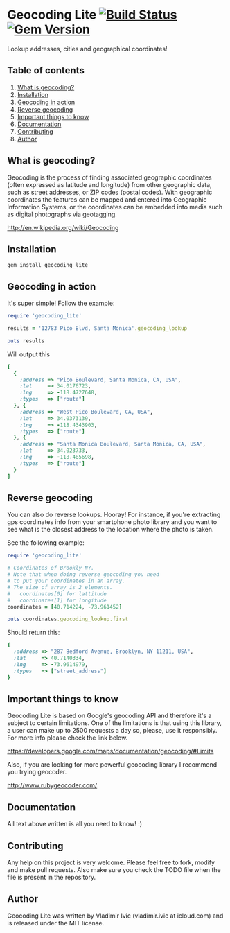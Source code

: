 Geocoding Lite [![Build Status](https://travis-ci.org/mancmelou/geocoding_lite.png?branch=master)](https://travis-ci.org/mancmelou/geocoding_lite) [![Gem Version](https://badge.fury.io/rb/geocoding_lite.png)](http://badge.fury.io/rb/geocoding_lite)
==============
Lookup addresses, cities and geographical coordinates!

Table of contents
-----------------
1. [What is geocoding?](https://github.com/mancmelou/geocoding_lite#what-is-geocoding)
2. [Installation](https://github.com/mancmelou/geocoding_lite#installation)
3. [Geocoding in action](https://github.com/mancmelou/geocoding_lite#geocoding-in-action)
4. [Reverse geocoding](https://github.com/mancmelou/geocoding_lite#reverse-geocoding)
5. [Important things to know](https://github.com/mancmelou/geocoding_lite#important-things-to-know)
6. [Documentation](https://github.com/mancmelou/geocoding_lite#documentation)
7. [Contributing](https://github.com/mancmelou/geocoding_lite#contributing)
8. [Author](https://github.com/mancmelou/geocoding_lite#author)

What is geocoding?
------------------
Geocoding is the process of finding associated geographic coordinates (often expressed as latitude and longitude) 
from other geographic data, such as street addresses, or ZIP codes (postal codes). 
With geographic coordinates the features can be mapped and entered into Geographic Information Systems, 
or the coordinates can be embedded into media such as digital photographs via geotagging.

http://en.wikipedia.org/wiki/Geocoding


Installation
------------

    gem install geocoding_lite
   
Geocoding in action
-------------------
It's super simple! Follow the example: 

```ruby
require 'geocoding_lite'

results = '12783 Pico Blvd, Santa Monica'.geocoding_lookup

puts results
```

Will output this
```ruby
[
  {
    :address => "Pico Boulevard, Santa Monica, CA, USA", 
    :lat     => 34.0176723, 
    :lng     => -118.4727648, 
    :types   => ["route"]
  }, {
    :address => "West Pico Boulevard, CA, USA", 
    :lat     => 34.0373139, 
    :lng     => -118.4343903, 
    :types   => ["route"]
  }, {
    :address => "Santa Monica Boulevard, Santa Monica, CA, USA", 
    :lat     => 34.023733, 
    :lng     => -118.485698, 
    :types   => ["route"]
  }
]
```
Reverse geocoding
-----------------
You can also do reverse lookups. Hooray! For instance, if you're extracting gps coordinates info 
from your smartphone photo library and you want to see what is the closest address to the 
location where the photo is taken.

See the following example: 

```ruby 
require 'geocoding_lite'

# Coordinates of Brookly NY.
# Note that when doing reverse geocoding you need 
# to put your coordinates in an array. 
# The size of array is 2 elements.
#   coordinates[0] for lattitude
#   coordinates[1] for longitude
coordinates = [40.714224, -73.961452]

puts coordinates.geocoding_lookup.first
```

Should return this: 
```ruby
{
  :address => "287 Bedford Avenue, Brooklyn, NY 11211, USA", 
  :lat     => 40.7140334, 
  :lng     => -73.9614979, 
  :types   => ["street_address"]
}
```

Important things to know
------------------------
Geocoding Lite is based on Google's geocoding API and therefore it's a subject to certain limitations.
One of the limitations is that using this library, a user can make up to 2500 requests a day so, please, use 
it responsibly. For more info please check the link below.

https://developers.google.com/maps/documentation/geocoding/#Limits

Also, if you are looking for more powerful geocoding library I recommend you trying geocoder.

http://www.rubygeocoder.com/

Documentation
-------------
All text above written is all you need to know! :)

Contributing
------------
Any help on this project is very welcome. Please feel free to fork, modify and 
make pull requests. Also make sure you check the TODO file when the file is present in the repository. 

Author
------
Geocoding Lite was written by Vladimir Ivic (vladimir.ivic at icloud.com) and is
released under the MIT license.
